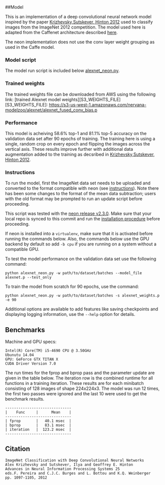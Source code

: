 ##Model

This is an implementation of a deep convolutional neural network model inspired by
the paper
[Krizhevsky,Sutskever, Hinton 2012](http://papers.nips.cc/paper/4824-imagenet-classification-with-deep-convolutional-neural-networks)
used to classify images from the ImageNet 2012 competition.  The model used here is
adapted from the Caffenet architecture described
[here](http://dl.caffe.berkeleyvision.org/bvlc_reference_caffenet.caffemodel).

The neon implementation does not use the conv layer weight grouping as used in the
Caffe model.

### Model script
The model run script is included below [alexnet_neon.py](./alexnet_neon.py).

### Trained weights
The trained weights file can be downloaded from AWS using the following link:
[trained Alexnet model weights][S3_WEIGHTS_FILE]
[S3_WEIGHTS_FILE]: https://s3-us-west-1.amazonaws.com/nervana-modelzoo/alexnet/alexnet_fused_conv_bias.p

### Performance
This model is acheiving 58.6% top-1 and 81.1% top-5 accuracy on the validation
data set after 90 epochs of training.  The training here is using a single, random crop on every epoch and
flipping the images across the vertical axis.  These results improve further
with additional data augmentation added to the training as decsribed in
[Krizhevsky,Sutskever, Hinton 2012](http://papers.nips.cc/paper/4824-imagenet-classification-with-deep-convolutional-neural-networks).

### Instructions
To run the model, first the ImageNet data set needs to be uploaded and
converted to the format compatible with neon (see
[instructions](http://neon.nervanasys.com/docs/latest/datasets.html#imagenet)).
Note there has been some changes to the format of the mean data subtraction;
users with the old format may be prompted to run an update script before proceeding.


This script was tested with the [neon release v2.3.0](https://github.com/NervanaSystems/neon/tree/v2.3.0).
Make sure that your local repo is synced to this commit and run the
[installation procedure](http://neon.nervanasys.com/docs/latest/installation.html)
before proceeding.


If neon is installed into a `virtualenv`, make sure that it is activated before
running the commands below.  Also, the commands below use the GPU backend by default
so add `-b cpu` if you are running on a system without a compatible GPU.


To test the model performance on the validation data set use the following command:
```
python alexnet_neon.py -w path/to/dataset/batches --model_file alexnet.p --test_only
```

To train the model from scratch for 90 epochs, use the command:
```
python alexnet_neon.py -w path/to/dataset/batches -s alexnet_weights.p -e 90
```

Additional options are available to add features like saving checkpoints
and displaying logging information, use the `--help` option for details.


## Benchmarks

Machine and GPU specs:
```
Intel(R) Core(TM) i5-4690 CPU @ 3.50GHz
Ubunutu 14.04
GPU: GeForce GTX TITAN X
CUDA Driver Version 7.0
```

The run times for the fprop and bprop pass and the parameter update are given
in the table below.  The iteration row is the combined runtime for all functions
in a training iteration.  These results are for each minibatch consisting of 128
images of shape 224x224x3.  The model was run 12 times, the first two passes were
ignored and the last 10 were used to get the benchmark results.
```
------------------------------
|    Func     |      Mean    |
------------------------------
| fprop       |   40.1 msec  |
| bprop       |   83.1 msec  |
| iteration   |  123.2 msec  |
------------------------------
```


## Citation

```
ImageNet Classification with Deep Convolutional Neural Networks
Alex Krizhevsky and Sutskever, Ilya and Geoffrey E. Hinton
Advances in Neural Information Processing Systems 25
eds.F. Pereira and C.J.C. Burges and L. Bottou and K.Q. Weinberger
pp. 1097-1105, 2012
```

